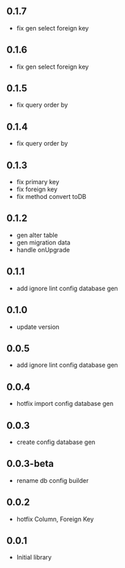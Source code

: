 ## 0.1.7

* fix gen select foreign key

## 0.1.6

* fix gen select foreign key

## 0.1.5

* fix query order by

## 0.1.4

* fix query order by

## 0.1.3

* fix primary key
* fix foreign key
* fix method convert toDB

## 0.1.2

* gen alter table
* gen migration data
* handle onUpgrade

## 0.1.1

* add ignore lint config database gen

## 0.1.0

* update version

## 0.0.5

* add ignore lint config database gen

## 0.0.4

* hotfix import config database gen

## 0.0.3

* create config database gen

## 0.0.3-beta

* rename db config builder

## 0.0.2

* hotfix Column, Foreign Key

## 0.0.1

* Initial library
